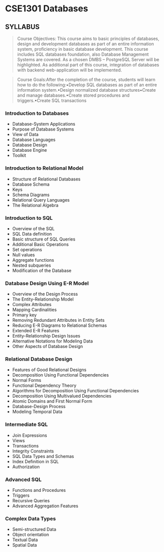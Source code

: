 # CSE1301 Databases

## SYLLABUS

> Course Objectives: This course aims to basic principles of databases, design and development databases as part of an entire information system, proficiency in basic database development. This course includes SQL databases foundation, also Database Management Systems are covered. As a chosen DMBS – PostgreSQL Server will be highlighted. As additional part of this course, integration of databases with backend web-application will be implemented.

> Course Goals:After the completion of the course, students will learn how to do the following:•Develop SQL databases as part of an entire information system.•Design normalized database structures•Create and manage databases.•Create stored procedures and triggers.•Create SQL transactions

### Introduction to Databases

  - Database-System Applications
  - Purpose of Database Systems
  - View of Data
  - Database Languages
  - Database Design
  - Database Engine
  - Toolkit

### Introduction to Relational Model

  - Structure of Relational Databases
  - Database Schema
  - Keys
  - Schema Diagrams
  - Relational Query Languages
  - The Relational Algebra

### Introduction to SQL

  - Overview of  the SQL
  - SQL Data definition
  - Basic structure of SQL Queries
  - Additional Basic Operations
  - Set operations
  - Null values
  - Aggregate functions
  - Nested subqueries
  - Modification of the Database

### Database Design Using E-R Model

  - Overview of the Design Process
  - The Entity-Relationship Model
  - Complex Attributes
  - Mapping Cardinalities
  - Primary key
  - Removing Redundant Attributes in Entity Sets
  - Reducing E-R Diagrams to Relational Schemas
  - Extended E-R Features
  - Entity-Relationship Design Issues
  - Alternative Notations for Modeling Data
  - Other Aspects of Database Design

### Relational Database Design

  - Features of Good Relational Designs
  - Decomposition Using Functional Dependencies
  - Normal Forms
  - Functional Dependency Theory
  - Algorithms for Decomposition Using Functional Dependencies
  - Decomposition Using Multivalued Dependencies
  - Atomic Domains and First Normal Form
  - Database-Design Process
  - Modeling Temporal Data

### Intermediate SQL

  - Join Expressions
  - Views
  - Transactions
  - Integrity Constraints
  - SQL Data Types and Schemas
  - Index Definition in SQL
  - Authorization

### Advanced SQL

  - Functions and Procedures
  - Triggers
  - Recursive Queries
  - Advanced Aggregation Features

### Complex Data Types

  - Semi-structured Data
  - Object orientation
  - Textual Data
  - Spatial Data
